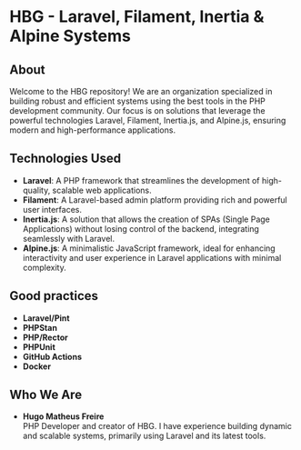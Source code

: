 # HBG - Laravel, Filament, Inertia & Alpine Systems

## About

Welcome to the HBG repository! We are an organization specialized in building robust and efficient systems using the best tools in the PHP development community. Our focus is on solutions that leverage the powerful technologies Laravel, Filament, Inertia.js, and Alpine.js, ensuring modern and high-performance applications.

## Technologies Used

- **Laravel**: A PHP framework that streamlines the development of high-quality, scalable web applications.
- **Filament**: A Laravel-based admin platform providing rich and powerful user interfaces.
- **Inertia.js**: A solution that allows the creation of SPAs (Single Page Applications) without losing control of the backend, integrating seamlessly with Laravel.
- **Alpine.js**: A minimalistic JavaScript framework, ideal for enhancing interactivity and user experience in Laravel applications with minimal complexity.

## Good practices
- **Laravel/Pint**
- **PHPStan**
- **PHP/Rector**
- **PHPUnit**
- **GitHub Actions**
- **Docker**

## Who We Are

- **Hugo Matheus Freire**  
  PHP Developer and creator of HBG. I have experience building dynamic and scalable systems, primarily using Laravel and its latest tools.
